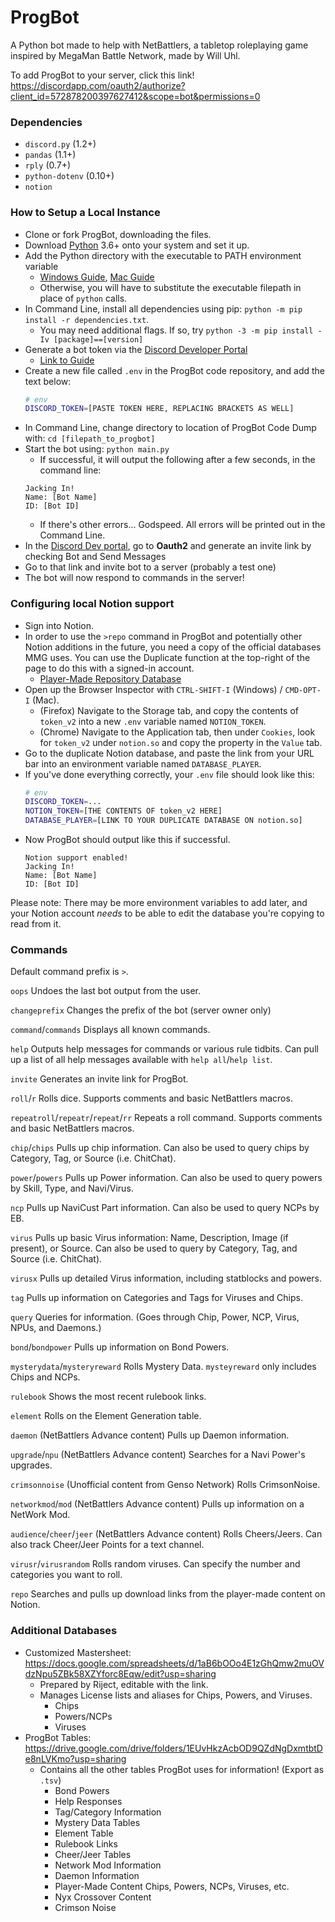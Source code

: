 # ProgBot
A Python bot made to help with NetBattlers, a tabletop roleplaying game inspired by MegaMan Battle Network, made by Will Uhl.

To add ProgBot to your server, click this link! https://discordapp.com/oauth2/authorize?client_id=572878200397627412&scope=bot&permissions=0

### Dependencies
- `discord.py` (1.2+)
- `pandas` (1.1+)
- `rply` (0.7+)
- `python-dotenv` (0.10+)
- `notion`

### How to Setup a Local Instance
- Clone or fork ProgBot, downloading the files.
- Download [Python](https://www.python.org/downloads/) 3.6+ onto your system and set it up.
- Add the Python directory with the executable to PATH environment variable
   - [Windows Guide](https://www.educative.io/edpresso/how-to-add-python-to-path-variable-in-windows), [Mac Guide](https://www.educative.io/edpresso/how-to-add-python-to-the-path-variable-in-mac)
   - Otherwise, you will have to substitute the executable filepath in place of `python` calls.
- In Command Line, install all dependencies using pip: `python -m pip install -r dependencies.txt`. 
    - You may need additional flags. If so, try `python -3 -m pip install -Iv [package]==[version]`
- Generate a bot token via the [Discord Developer Portal](https://discordapp.com/developers/applications/)
     - [Link to Guide](https://www.writebots.com/discord-bot-token/)
- Create a new file called `.env` in the ProgBot code repository, and add the text below:
    ``` bash
    # env
    DISCORD_TOKEN=[PASTE TOKEN HERE, REPLACING BRACKETS AS WELL]
    ```
- In Command Line, change directory to location of ProgBot Code Dump with: `cd [filepath_to_progbot]`
- Start the bot using: `python main.py`
    - If successful, it will output the following after a few seconds, in the command line:
     ```
     Jacking In! 
     Name: [Bot Name] 
     ID: [Bot ID]
     ```
    - If there's other errors... Godspeed. All errors will be printed out in the Command Line.
- In the [Discord Dev portal](https://discordapp.com/developers/applications/), go to **Oauth2** and generate an invite link by checking Bot and Send Messages
- Go to that link and invite bot to a server (probably a test one)
- The bot will now respond to commands in the server!

### Configuring local Notion support
- Sign into Notion.
- In order to use the `>repo` command in ProgBot and potentially other Notion additions in the future, you need a copy of the official databases MMG uses. You can use the Duplicate function at the top-right of the page to do this with a signed-in account.
  - [Player-Made Repository Database](https://www.notion.so/dc469d3ae5f147cab389b6f61bce102e?v=085a409506684722a8ec91ae6f56640c)
- Open up the Browser Inspector with `CTRL-SHIFT-I` (Windows) / `CMD-OPT-I` (Mac).
    - (Firefox) Navigate to the Storage tab, and copy the contents of `token_v2` into a new `.env` variable named `NOTION_TOKEN`.
    - (Chrome) Navigate to the Application tab, then under `Cookies`, look for `token_v2` under `notion.so` and copy the property in the `Value` tab.
- Go to the duplicate Notion database, and paste the link from your URL bar into an environment variable named `DATABASE_PLAYER`.
- If you've done everything correctly, your `.env` file should look like this:
    ``` bash
    # env
    DISCORD_TOKEN=...
    NOTION_TOKEN=[THE CONTENTS OF token_v2 HERE]
    DATABASE_PLAYER=[LINK TO YOUR DUPLICATE DATABASE ON notion.so]
    ```
- Now ProgBot should output like this if successful.
    ```
    Notion support enabled!
    Jacking In!
    Name: [Bot Name]
    ID: [Bot ID]
    ```

Please note: There may be more environment variables to add later, and your Notion account _needs_ to be able to edit the database you're copying to read from it.

### Commands
Default command prefix is `>`.

`oops`
Undoes the last bot output from the user.

`changeprefix`
Changes the prefix of the bot (server owner only)

`command`/`commands`
Displays all known commands.

`help`
Outputs help messages for commands or various rule tidbits. Can pull up a list of all help messages available with `help all`/`help list`.

`invite`
Generates an invite link for ProgBot.

`roll`/`r`
Rolls dice. Supports comments and basic NetBattlers macros.

`repeatroll`/`repeatr`/`repeat`/`rr`
Repeats a roll command. Supports comments and basic NetBattlers macros.

`chip`/`chips`
Pulls up chip information. Can also be used to query chips by Category, Tag, or Source (i.e. ChitChat).

`power`/`powers`
Pulls up Power information. Can also be used to query powers by Skill, Type, and Navi/Virus.

`ncp`
Pulls up NaviCust Part information. Can also be used to query NCPs by EB.

`virus`
Pulls up basic Virus information: Name, Description, Image (if present), or Source. Can also be used to query by Category, Tag, and Source (i.e. ChitChat). 

`virusx`
Pulls up detailed Virus information, including statblocks and powers. 

`tag`
Pulls up information on Categories and Tags for Viruses and Chips.

`query`
Queries for information. (Goes through Chip, Power, NCP, Virus, NPUs, and Daemons.)

`bond`/`bondpower`
Pulls up information on Bond Powers. 

`mysterydata`/`mysteryreward`
Rolls Mystery Data. `mysteyreward` only includes Chips and NCPs.

`rulebook`
Shows the most recent rulebook links.

`element`
Rolls on the Element Generation table.

`daemon`
(NetBattlers Advance content) Pulls up Daemon information.

`upgrade`/`npu`
(NetBattlers Advance content) Searches for a Navi Power's upgrades.

`crimsonnoise`
(Unofficial content from Genso Network) Rolls CrimsonNoise. 

`networkmod`/`mod`
(NetBattlers Advance content) Pulls up information on a NetWork Mod. 

`audience`/`cheer`/`jeer`
(NetBattlers Advance content) Rolls Cheers/Jeers. Can also track Cheer/Jeer Points for a text channel.

`virusr`/`virusrandom`
Rolls random viruses. Can specify the number and categories you want to roll.

`repo`
Searches and pulls up download links from the player-made content on Notion.

### Additional Databases
- Customized Mastersheet: https://docs.google.com/spreadsheets/d/1aB6bOOo4E1zGhQmw2muOVdzNpu5ZBk58XZYforc8Eqw/edit?usp=sharing
    - Prepared by Riject, editable with the link.
    - Manages License lists and aliases for Chips, Powers, and Viruses.
        - Chips
        - Powers/NCPs
        - Viruses
- ProgBot Tables: https://drive.google.com/drive/folders/1EUvHkzAcbOD9QZdNgDxmtbtDe8nLVKmo?usp=sharing
    - Contains all the other tables ProgBot uses for information! (Export as `.tsv`)
        - Bond Powers
        - Help Responses
        - Tag/Category Information
        - Mystery Data Tables
        - Element Table
        - Rulebook Links
        - Cheer/Jeer Tables
        - Network Mod Information
        - Daemon Information
        - Player-Made Content Chips, Powers, NCPs, Viruses, etc.
        - Nyx Crossover Content
        - Crimson Noise